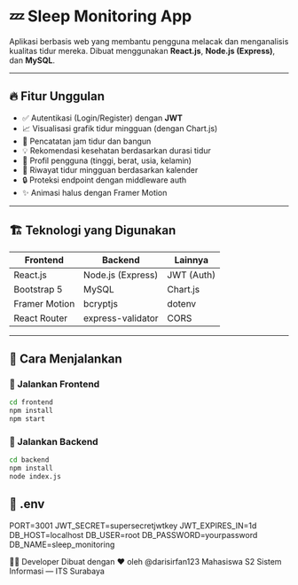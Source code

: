 # 💤 Sleep Monitoring App

Aplikasi berbasis web yang membantu pengguna melacak dan menganalisis kualitas tidur mereka. Dibuat menggunakan **React.js**, **Node.js (Express)**, dan **MySQL**.

---

## 🔥 Fitur Unggulan

- ✅ Autentikasi (Login/Register) dengan **JWT**
- 📈 Visualisasi grafik tidur mingguan (dengan Chart.js)
- 📝 Pencatatan jam tidur dan bangun
- 💡 Rekomendasi kesehatan berdasarkan durasi tidur
- 👤 Profil pengguna (tinggi, berat, usia, kelamin)
- 📆 Riwayat tidur mingguan berdasarkan kalender
- 🔒 Proteksi endpoint dengan middleware auth
- ✨ Animasi halus dengan Framer Motion

---

## 🏗️ Teknologi yang Digunakan

| Frontend      | Backend         | Lainnya            |
| ------------- | --------------- | ------------------ |
| React.js      | Node.js (Express) | JWT (Auth)        |
| Bootstrap 5   | MySQL           | Chart.js           |
| Framer Motion | bcryptjs        | dotenv             |
| React Router  | express-validator | CORS              |

---

## 🧪 Cara Menjalankan

### 🚀 Jalankan Frontend

```bash
cd frontend
npm install
npm start
```

### 🚀 Jalankan Backend

```bash
cd backend
npm install
node index.js
```

## 🧪 .env

PORT=3001
JWT_SECRET=supersecretjwtkey
JWT_EXPIRES_IN=1d
DB_HOST=localhost
DB_USER=root
DB_PASSWORD=yourpassword
DB_NAME=sleep_monitoring

👨‍💻 Developer
Dibuat dengan ❤️ oleh @darisirfan123
Mahasiswa S2 Sistem Informasi — ITS Surabaya

